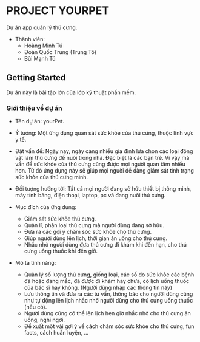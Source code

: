 # PROJECT YOURPET

Dự án app quản lý thú cưng.
- Thành viên:
    - Hoàng Minh Tú
    - Đoàn Quốc Trung (Trung Tô)
    - Bùi Mạnh Tú
    
## Getting Started

Dự án này là bài tập lớn của lớp kỹ thuật phần mềm.

### Giới thiệu về dự án
- Tên dự án: yourPet.
- Ý tưởng: Một ứng dụng quan sát sức khỏe của thú cưng, thuộc lĩnh vực y tế.
- Đặt vấn đề: Ngày nay, ngày càng nhiều gia đình lựa chọn các loại động vật làm thú cưng để nuôi trong nhà. Đặc biệt là các bạn trẻ. Vì vậy mà vấn đề sức khỏe của thú cưng cũng được mọi người quan tâm nhiều hơn. Từ đó ứng dụng này sẽ giúp mọi người dễ dàng giám sát tình trạng sức khỏe của thú cưng mình.

- Đối tượng hướng tới: Tất cả mọi người đang sở hữu thiết bị thông minh, máy tính bảng, điện thoại, laptop, pc và đang nuôi thú cưng.

- Mục đích của ứng dụng:
    + Giám sát sức khỏe thú cưng.
    + Quản lí, phân loại thú cưng mà người dùng đang sở hữu.
	+ Đưa ra các gợi ý chăm sóc sức khỏe cho thú cưng.
	+ Giúp người dùng lên lịch, thời gian ăn uống cho thú cưng.
	+ Nhắc nhở người dùng đưa thú cưng đi khám khi đến hạn, cho thú cưng uống thuốc khi đến giờ.

- Mô tả tính năng: 
    - Quản lý số lượng thú cưng, giống loại, các số đo sức khỏe các bệnh đã hoặc đang mắc, đã được đi khám hay chưa, có lịch uống thuốc của bác sĩ hay không. (Người dùng nhập các thông tin này)
    - Lưu thông tin và đưa ra các tư vấn, thông báo cho người dùng cũng như tự động lên lịch nhắc nhở người dùng cho thú cưng uống thuốc (nếu có).
    - Người dùng cũng có thể lên lịch hẹn giờ nhắc nhở cho thú cưng ăn uống, nghỉ ngơi. 
    - Đề xuất một vài gợi ý về cách chăm sóc sức khỏe cho thú cưng, fun facts, cách huấn luyện, ... 


